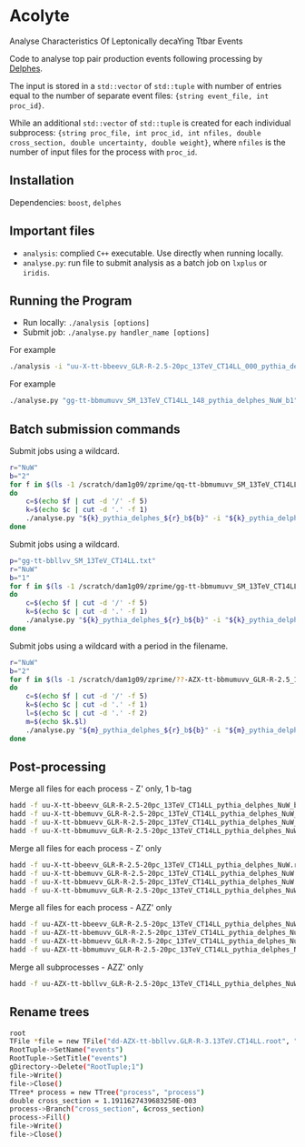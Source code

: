 # Acolyte

Analyse Characteristics Of Leptonically decaYing Ttbar Events

Code to analyse top pair production events following processing by [Delphes](https://cp3.irmp.ucl.ac.be/projects/delphes).

The input is stored in a `std::vector` of `std::tuple` with number of entries equal to the number of separate event files: `{string event_file, int proc_id}`.

While an additional `std::vector` of `std::tuple` is created for each individual subprocess: `{string proc_file, int proc_id, int nfiles, double cross_section, double uncertainty, double weight}`, where `nfiles` is the number of input files for the process with `proc_id`.


## Installation

Dependencies: `boost`, `delphes`

## Important files

* `analysis`: complied `C++` executable. Use directly when running locally.
* `analyse.py`: run file to submit analysis as a batch job on `lxplus` or `iridis`.

## Running the Program

* Run locally: `./analysis [options]`
* Submit job: `./analyse.py handler_name [options]`

For example
```bash
./analysis -i "uu-X-tt-bbeevv_GLR-R-2.5-20pc_13TeV_CT14LL_000_pythia_delphes.root" -p "uu-X-tt-bbllvv_GLR-R-2.5-20pc_13TeV_CT14LL.txt" -r "NuW" -b 2
```

For example
```bash
./analyse.py "gg-tt-bbmumuvv_SM_13TeV_CT14LL_148_pythia_delphes_NuW_b1" -i "gg-tt-bbmumuvv_SM_13TeV_CT14LL_148_pythia_delphes.root" -r "NuW" -b 1
```

## Batch submission commands

Submit jobs using a wildcard.
```bash
r="NuW"
b="2"
for f in $(ls -1 /scratch/dam1g09/zprime/qq-tt-bbmumuvv_SM_13TeV_CT14LL_???.lhef.gz)
do
    c=$(echo $f | cut -d '/' -f 5)
    k=$(echo $c | cut -d '.' -f 1)
    ./analyse.py "${k}_pythia_delphes_${r}_b${b}" -i "${k}_pythia_delphes.root" -r "$r" -b "$b"
done
```

Submit jobs using a wildcard.
```bash
p="gg-tt-bbllvv_SM_13TeV_CT14LL.txt"
r="NuW"
b="1"
for f in $(ls -1 /scratch/dam1g09/zprime/gg-tt-bbmumuvv_SM_13TeV_CT14LL_???.lhef.gz)
do
    c=$(echo $f | cut -d '/' -f 5)
    k=$(echo $c | cut -d '.' -f 1)
    ./analyse.py "${k}_pythia_delphes_${r}_b${b}" -i "${k}_pythia_delphes.root" -p "$p" -r "$r" -b "$b"
done
```

Submit jobs using a wildcard with a period in the filename.
```bash
r="NuW"
b="2"
for f in $(ls -1 /scratch/dam1g09/zprime/??-AZX-tt-bbmumuvv_GLR-R-2.5_13TeV_CT14LL_???.lhef.gz)
do
    c=$(echo $f | cut -d '/' -f 5)
    k=$(echo $c | cut -d '.' -f 1)
    l=$(echo $c | cut -d '.' -f 2)
    m=$(echo $k.$l)
    ./analyse.py "${m}_pythia_delphes_${r}_b${b}" -i "${m}_pythia_delphes.root" -r "$r" -b "$b"
done
```

## Post-processing

Merge all files for each process - Z' only, 1 b-tag
```bash
hadd -f uu-X-tt-bbeevv_GLR-R-2.5-20pc_13TeV_CT14LL_pythia_delphes_NuW_b1.root uu-X-tt-bbeevv_GLR-R-2.5-20pc_13TeV_CT14LL_???_pythia_delphes_NuW_b1.root
hadd -f uu-X-tt-bbemuvv_GLR-R-2.5-20pc_13TeV_CT14LL_pythia_delphes_NuW_b1.root uu-X-tt-bbemuvv_GLR-R-2.5-20pc_13TeV_CT14LL_???_pythia_delphes_NuW_b1.root
hadd -f uu-X-tt-bbmuevv_GLR-R-2.5-20pc_13TeV_CT14LL_pythia_delphes_NuW_b1.root uu-X-tt-bbmuevv_GLR-R-2.5-20pc_13TeV_CT14LL_???_pythia_delphes_NuW_b1.root
hadd -f uu-X-tt-bbmumuvv_GLR-R-2.5-20pc_13TeV_CT14LL_pythia_delphes_NuW_b1.root uu-X-tt-bbmumuvv_GLR-R-2.5-20pc_13TeV_CT14LL_???_pythia_delphes_NuW_b1.root
```

Merge all files for each process - Z' only
```bash
hadd -f uu-X-tt-bbeevv_GLR-R-2.5-20pc_13TeV_CT14LL_pythia_delphes_NuW.root uu-X-tt-bbeevv_GLR-R-2.5-20pc_13TeV_CT14LL_???_pythia_delphes_NuW.root
hadd -f uu-X-tt-bbemuvv_GLR-R-2.5-20pc_13TeV_CT14LL_pythia_delphes_NuW.root uu-X-tt-bbemuvv_GLR-R-2.5-20pc_13TeV_CT14LL_???_pythia_delphes_NuW.root
hadd -f uu-X-tt-bbmuevv_GLR-R-2.5-20pc_13TeV_CT14LL_pythia_delphes_NuW.root uu-X-tt-bbmuevv_GLR-R-2.5-20pc_13TeV_CT14LL_???_pythia_delphes_NuW.root
hadd -f uu-X-tt-bbmumuvv_GLR-R-2.5-20pc_13TeV_CT14LL_pythia_delphes_NuW.root uu-X-tt-bbmumuvv_GLR-R-2.5-20pc_13TeV_CT14LL_???_pythia_delphes_NuW.root
```

Merge all files for each process - AZZ' only
```bash
hadd -f uu-AZX-tt-bbeevv_GLR-R-2.5-20pc_13TeV_CT14LL_pythia_delphes_NuW.root uu-AZX-tt-bbeevv_GLR-R-2.5-20pc_13TeV_CT14LL_???_pythia_delphes_NuW.root
hadd -f uu-AZX-tt-bbemuvv_GLR-R-2.5-20pc_13TeV_CT14LL_pythia_delphes_NuW.root uu-AZX-tt-bbemuvv_GLR-R-2.5-20pc_13TeV_CT14LL_???_pythia_delphes_NuW.root
hadd -f uu-AZX-tt-bbmuevv_GLR-R-2.5-20pc_13TeV_CT14LL_pythia_delphes_NuW.root uu-AZX-tt-bbmuevv_GLR-R-2.5-20pc_13TeV_CT14LL_???_pythia_delphes_NuW.root
hadd -f uu-AZX-tt-bbmumuvv_GLR-R-2.5-20pc_13TeV_CT14LL_pythia_delphes_NuW.root uu-AZX-tt-bbmumuvv_GLR-R-2.5-20pc_13TeV_CT14LL_???_pythia_delphes_NuW.root
```

Merge all subprocesses - AZZ' only
```bash
hadd -f uu-AZX-tt-bbllvv_GLR-R-2.5-20pc_13TeV_CT14LL_pythia_delphes_NuW.root uu-AZX-tt-bbeevv_GLR-R-2.5-20pc_13TeV_CT14LL_pythia_delphes_NuW.root uu-AZX-tt-bbemuvv_GLR-R-2.5-20pc_13TeV_CT14LL_pythia_delphes_NuW.root uu-AZX-tt-bbmuevv_GLR-R-2.5-20pc_13TeV_CT14LL_pythia_delphes_NuW.root uu-AZX-tt-bbmumuvv_GLR-R-2.5-20pc_13TeV_CT14LL_pythia_delphes_NuW.root
```

## Rename trees

```bash
root
TFile *file = new TFile("dd-AZX-tt-bbllvv.GLR-R-3.13TeV.CT14LL.root", "update")
RootTuple->SetName("events")
RootTuple->SetTitle("events")
gDirectory->Delete("RootTuple;1")
file->Write()
file->Close()
TTree* process = new TTree("process", "process")
double cross_section = 1.1911627439683250E-003
process->Branch("cross_section", &cross_section)
process->Fill()
file->Write()
file->Close()
```